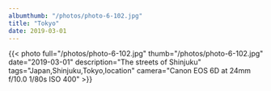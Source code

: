```yaml
---
albumthumb: "/photos/photo-6-102.jpg"
title: "Tokyo"
date: 2019-03-01
---
```

{{< photo full="/photos/photo-6-102.jpg" thumb="/photos/photo-6-102.jpg" date="2019-03-01" description="The streets of Shinjuku" tags="Japan,Shinjuku,Tokyo,location" camera="Canon EOS 6D at 24mm f/10.0 1/80s ISO 400" >}}
